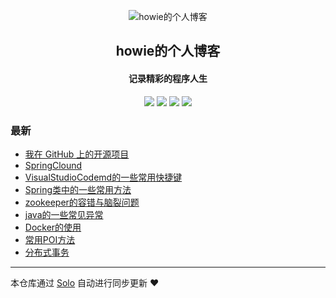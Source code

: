 <p align="center"><img alt="howie的个人博客" src="https://static.b3log.org/images/brand/solo-32.png"></p><h2 align="center">
howie的个人博客
</h2>

<h4 align="center">记录精彩的程序人生</h4>
<p align="center"><a title="howie的个人博客" target="_blank" href="https://github.com/howie404/solo-blog"><img src="https://img.shields.io/github/last-commit/howie404/solo-blog.svg?style=flat-square&color=FF9900"></a>
<a title="GitHub repo size in bytes" target="_blank" href="https://github.com/howie404/solo-blog"><img src="https://img.shields.io/github/repo-size/howie404/solo-blog.svg?style=flat-square"></a>
<a title="Solo Version" target="_blank" href="https://github.com/b3log/solo/releases"><img src="https://img.shields.io/badge/solo-3.6.0-f1e05a.svg?style=flat-square&color=blueviolet"></a>
<a title="Hits" target="_blank" href="https://github.com/b3log/hits"><img src="https://hits.b3log.org/howie404/solo-blog.svg"></a></p>

### 最新

* [我在 GitHub 上的开源项目](https://blog.howie.top/my-github-repos)
* [SpringClound](https://blog.howie.top/articles/2019/09/16/1568624950149.html)
* [VisualStudioCodemd的一些常用快捷键](https://blog.howie.top/articles/2019/08/24/1566582658080.html)
* [Spring类中的一些常用方法](https://blog.howie.top/articles/2019/08/24/1566581445733.html)
* [zookeeper的容错与脑裂问题](https://blog.howie.top/articles/2019/07/22/1563777433197.html)
* [java的一些常见异常](https://blog.howie.top/articles/2019/07/10/1562751023589.html)
* [Docker的使用](https://blog.howie.top/articles/2019/06/29/1561778935539.html)
* [常用POI方法](https://blog.howie.top/articles/2019/06/28/1561659669887.html)
* [分布式事务](https://blog.howie.top/articles/2019/06/28/1561659215957.html)



---

本仓库通过 [Solo](https://github.com/b3log/solo) 自动进行同步更新 ❤️ 